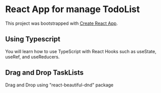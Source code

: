 # React App for manage TodoList

This project was bootstrapped with [Create React App](https://github.com/facebook/create-react-app).

## Using Typescript

You will learn how to use TypeScript with React Hooks such as useState, useRef, and useReducers.

## Drag and Drop TaskLists

Drag and Drop using "react-beautiful-dnd" package
